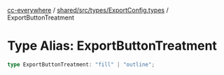 [cc-everywhere](../../../../../index.md) / [shared/src/types/ExportConfig.types](../index.md) / ExportButtonTreatment

# Type Alias: ExportButtonTreatment

```ts
type ExportButtonTreatment: "fill" | "outline";
```
